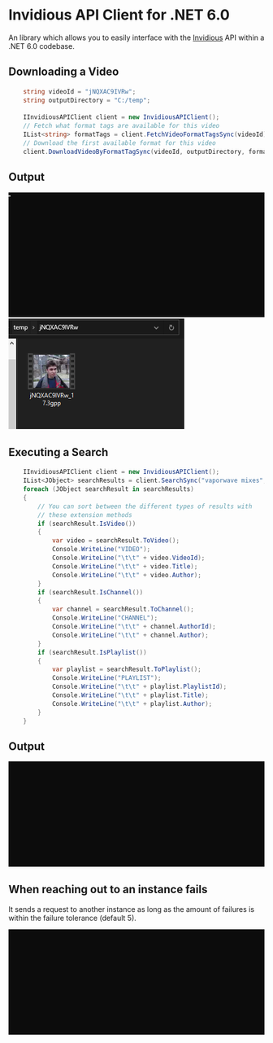 

# Invidious API Client for .NET 6.0

An library which allows you to easily interface with the [Invidious](https://github.com/iv-org/invidious) API within a .NET 6.0 codebase.

## Downloading a Video

```c#
    string videoId = "jNQXAC9IVRw";
    string outputDirectory = "C:/temp";

    IInvidiousAPIClient client = new InvidiousAPIClient();
    // Fetch what format tags are available for this video
    IList<string> formatTags = client.FetchVideoFormatTagsSync(videoId)
    // Download the first available format for this video
    client.DownloadVideoByFormatTagSync(videoId, outputDirectory, formatTags.First());
```

## Output

<img src="screenshots/screenshot1.gif" />
<img src="screenshots/screenshot4.png" />

## Executing a Search
```c#
    IInvidiousAPIClient client = new InvidiousAPIClient();
    IList<JObject> searchResults = client.SearchSync("vaporwave mixes", 0, null, null, null, SearchType.All);
    foreach (JObject searchResult in searchResults)
    {
        // You can sort between the different types of results with
        // these extension methods
        if (searchResult.IsVideo())
        {
            var video = searchResult.ToVideo();
            Console.WriteLine("VIDEO");
            Console.WriteLine("\t\t" + video.VideoId);
            Console.WriteLine("\t\t" + video.Title);
            Console.WriteLine("\t\t" + video.Author);
        }
        if (searchResult.IsChannel())
        {
            var channel = searchResult.ToChannel();
            Console.WriteLine("CHANNEL");
            Console.WriteLine("\t\t" + channel.AuthorId);
            Console.WriteLine("\t\t" + channel.Author);
        }
        if (searchResult.IsPlaylist())
        {
            var playlist = searchResult.ToPlaylist();
            Console.WriteLine("PLAYLIST");
            Console.WriteLine("\t\t" + playlist.PlaylistId);
            Console.WriteLine("\t\t" + playlist.Title);
            Console.WriteLine("\t\t" + playlist.Author);
        }
    }
```

## Output

<img src="screenshots/screenshot2.gif" />

## When reaching out to an instance fails

It sends a request to another instance as long as the amount of failures is within the failure tolerance (default 5).

<img src="screenshots/screenshot3.gif" />